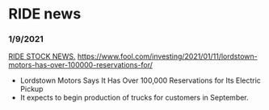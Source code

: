 # RIDE news


### 1/9/2021
[RIDE STOCK NEWS.](https://www.youtube.com/watch?v=WU184N5ptaI)
https://www.fool.com/investing/2021/01/11/lordstown-motors-has-over-100000-reservations-for/
- Lordstown Motors Says It Has Over 100,000 Reservations for Its Electric Pickup
- It expects to begin production of trucks for customers in September. 
